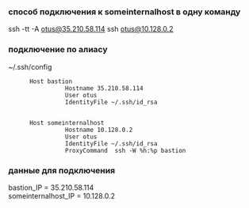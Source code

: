 ### способ подключения к someinternalhost в одну команду

ssh -tt -A otus@35.210.58.114 ssh otus@10.128.0.2

### подключение по алиасу 
~/.ssh/config 

          Host bastion
                    Hostname 35.210.58.114
                    User otus
                    IdentityFile ~/.ssh/id_rsa


          Host someinternalhost
                    Hostname 10.128.0.2
                    User otus
                    IdentityFile ~/.ssh/id_rsa
                    ProxyCommand  ssh -W %h:%p bastion

### данные для подключения

bastion_IP = 35.210.58.114  
someinternalhost_IP = 10.128.0.2
